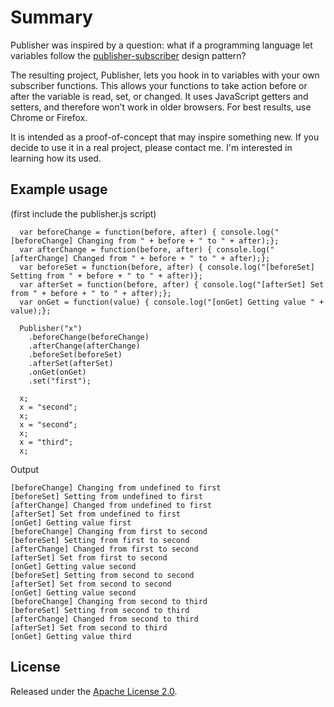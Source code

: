 Summary
=======

Publisher was inspired by a question: what if a programming language let variables follow the [publisher-subscriber](http://en.wikipedia.org/wiki/Publish/subscribe) design pattern?

The resulting project, Publisher, lets you hook in to variables with your own subscriber functions.  This allows your functions to take action before or after the variable is read, set, or changed.  It uses JavaScript getters and setters, and therefore won't work in older browsers. For best results, use Chrome or Firefox.

It is intended as a proof-of-concept that may inspire something new.  If you decide to use it in a real project, please contact me.  I'm interested in learning how its used.

Example usage
-------------

(first include the publisher.js script)

~~~
  var beforeChange = function(before, after) { console.log("[beforeChange] Changing from " + before + " to " + after);};
  var afterChange = function(before, after) { console.log("[afterChange] Changed from " + before + " to " + after);};
  var beforeSet = function(before, after) { console.log("[beforeSet] Setting from " + before + " to " + after)};
  var afterSet = function(before, after) { console.log("[afterSet] Set from " + before + " to " + after);};
  var onGet = function(value) { console.log("[onGet] Getting value " + value);};
  
  Publisher("x")
    .beforeChange(beforeChange)
    .afterChange(afterChange)
    .beforeSet(beforeSet)
    .afterSet(afterSet)
    .onGet(onGet)
    .set("first");
  
  x;
  x = "second";
  x;
  x = "second";
  x;
  x = "third";
  x;
~~~~


Output

~~~
[beforeChange] Changing from undefined to first
[beforeSet] Setting from undefined to first
[afterChange] Changed from undefined to first
[afterSet] Set from undefined to first
[onGet] Getting value first
[beforeChange] Changing from first to second
[beforeSet] Setting from first to second
[afterChange] Changed from first to second
[afterSet] Set from first to second
[onGet] Getting value second
[beforeSet] Setting from second to second
[afterSet] Set from second to second
[onGet] Getting value second
[beforeChange] Changing from second to third
[beforeSet] Setting from second to third
[afterChange] Changed from second to third
[afterSet] Set from second to third
[onGet] Getting value third
~~~

License
-------

Released under the [Apache License 2.0](http://www.apache.org/licenses/LICENSE-2.0.html).
